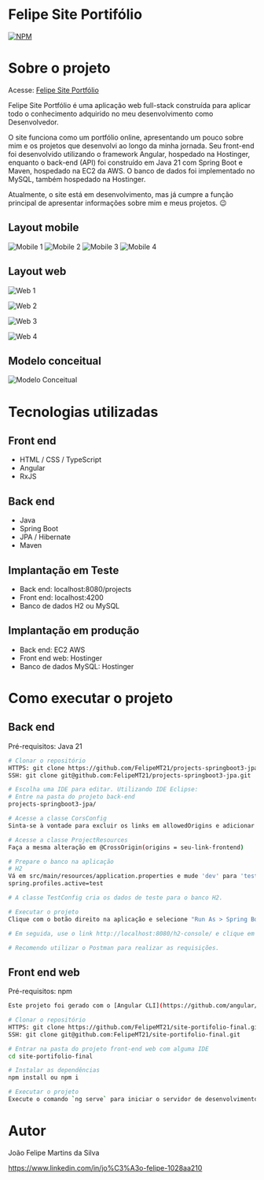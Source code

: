 # Felipe Site Portifólio 
[![NPM](https://img.shields.io/npm/l/react)](https://github.com/FelipeMT21/site-portifolio-final/blob/main/LICENSE) 

# Sobre o projeto

Acesse: [Felipe Site Portfólio](https://felipedev.familiaweb.com.br/)

Felipe Site Portfólio é uma aplicação web full-stack construída para aplicar todo o conhecimento adquirido no meu desenvolvimento como Desenvolvedor.

O site funciona como um portfólio online, apresentando um pouco sobre mim e os projetos que desenvolvi ao longo da minha jornada. Seu front-end foi desenvolvido utilizando o framework Angular, hospedado na Hostinger, enquanto o back-end (API) foi construído em Java 21 com Spring Boot e Maven, hospedado na EC2 da AWS. O banco de dados foi implementado no MySQL, também hospedado na Hostinger.

Atualmente, o site está em desenvolvimento, mas já cumpre a função principal de apresentar informações sobre mim e meus projetos. 😉

## Layout mobile
![Mobile 1](https://github.com/FelipeMT21/assets/blob/main/SITE/Public/Mobile/Mobile%20Hero.png) ![Mobile 2](https://github.com/FelipeMT21/assets/blob/main/SITE/Public/Mobile/Mobile%20About.png) ![Mobile 3](https://github.com/FelipeMT21/assets/blob/main/SITE/Public/Mobile/Mobile%20Projects.png) ![Mobile 4](https://github.com/FelipeMT21/assets/blob/main/SITE/Public/Mobile/Mobile%20Skills.png)

## Layout web
![Web 1](https://github.com/FelipeMT21/assets/blob/main/SITE/Public/Desktop/Desktop%20Hero.png)

![Web 2](https://github.com/FelipeMT21/assets/blob/main/SITE/Public/Desktop/Desktop%20About.png)

![Web 3](https://github.com/FelipeMT21/assets/blob/main/SITE/Public/Desktop/Desktop%20Projects.png)

![Web 4](https://github.com/FelipeMT21/assets/blob/main/SITE/Public/Desktop/Desktop%20Skills.png)

## Modelo conceitual
![Modelo Conceitual]()

# Tecnologias utilizadas
## Front end
- HTML / CSS / TypeScript
- Angular
- RxJS
## Back end
- Java
- Spring Boot
- JPA / Hibernate
- Maven
## Implantação em Teste
- Back end: localhost:8080/projects
- Front end: localhost:4200
- Banco de dados H2 ou MySQL  
## Implantação em produção
- Back end: EC2 AWS
- Front end web: Hostinger
- Banco de dados MySQL: Hostinger

# Como executar o projeto

## Back end
Pré-requisitos: Java 21

```bash
# Clonar o repositório
HTTPS: git clone https://github.com/FelipeMT21/projects-springboot3-jpa.git
SSH: git clone git@github.com:FelipeMT21/projects-springboot3-jpa.git

# Escolha uma IDE para editar. Utilizando IDE Eclipse:
# Entre na pasta do projeto back-end
projects-springboot3-jpa/

# Acesse a classe CorsConfig
Sinta-se à vontade para excluir os links em allowedOrigins e adicionar o link do seu front-end para liberar o acesso das requisições front-end para o back-end.

# Acesse a classe ProjectResources
Faça a mesma alteração em @CrossOrigin(origins = seu-link-frontend)

# Prepare o banco na aplicação
# H2
Vá em src/main/resources/application.properties e mude 'dev' para 'test' (isso ativará a application-test.properties).
spring.profiles.active=test

# A classe TestConfig cria os dados de teste para o banco H2.

# Executar o projeto
Clique com o botão direito na aplicação e selecione "Run As > Spring Boot App".

# Em seguida, use o link http://localhost:8080/h2-console/ e clique em "Connect" para acessar o banco ou use http://localhost:8080/projects para verificar o funcionamento do método GET.

# Recomendo utilizar o Postman para realizar as requisições.
```

## Front end web
Pré-requisitos: npm

```bash
Este projeto foi gerado com o [Angular CLI](https://github.com/angular/angular-cli) versão 18.1.4.

# Clonar o repositório
HTTPS: git clone https://github.com/FelipeMT21/site-portifolio-final.git
SSH: git clone git@github.com:FelipeMT21/site-portifolio-final.git

# Entrar na pasta do projeto front-end web com alguma IDE
cd site-portifolio-final

# Instalar as dependências
npm install ou npm i

# Executar o projeto
Execute o comando `ng serve` para iniciar o servidor de desenvolvimento. Acesse `http://localhost:4200/`. A aplicação será recarregada automaticamente caso você faça alguma alteração nos arquivos fonte.
```

# Autor

João Felipe Martins da Silva

https://www.linkedin.com/in/jo%C3%A3o-felipe-1028aa210
